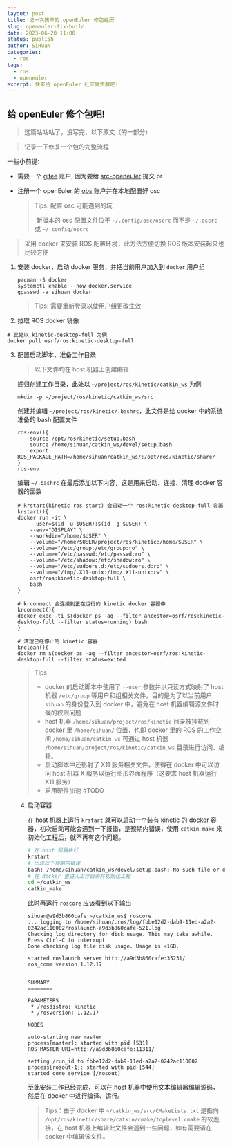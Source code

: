 ```yaml
---
layout: post
title: 记一次简单的 openEuler 修包经历
slug: openeuler-fix-build
date: 2023-06-20 11:06
status: publish
author: SiHuaN
categories: 
  - ros
tags: 
  - ros
  - openeuler
excerpt: 快来给 openEuler 社区做贡献吧!
---
```


## 给 openEuler 修个包吧!

> 这篇咕咕咕了，没写完，以下原文（的一部分）

> 记录一下修复一个包的完整流程

一些小前提:

- 需要一个 [gitee](https://gitee.com/) 账户, 因为要给 [src-openeuler](https://gitee.com/src-openeuler) 提交 pr

- 注册一个 openEuler 的 [obs](https://build.openeuler.openatom.cn/) 账户并在本地配置好 osc

  > Tips:  配置 osc 可能遇到的坑
  >
  > ​	新版本的 osc 配置文件位于 `~/.config/osc/oscrc` 而不是 `~/.oscrc` 或 `~/.config/oscrc`

> 采用 docker 来安装 ROS 配置环境，此方法方便切换 ROS 版本安装起来也比较方便

1. 安装 docker，启动 docker 服务，并把当前用户加入到 `docker` 用户组

   ```shell
   pacman -S docker
   systemctl enable --now docker.service
   gpasswd -a sihuan docker
   ```

   > Tips: 需要重新登录以使用户组更改生效

2.  拉取 ROS docker 镜像

   ```shell
   # 此处以 kinetic-desktop-full 为例
   docker pull osrf/ros:kinetic-desktop-full
   ```

3. 配置启动脚本，准备工作目录

   > 以下文件均在 host 机器上创建编辑

   递归创建工作目录，此处以 `~/project/ros/kinetic/catkin_ws` 为例

   ```shell
   mkdir -p ~/project/ros/kinetic/catkin_ws/src
   ```

   创建并编辑 `~/project/ros/kinetic/.bashrc`，此文件是给 docker 中的系统准备的 bash 配置文件

   ```shell
   ros-env(){
       source /opt/ros/kinetic/setup.bash
       source /home/sihuan/catkin_ws/devel/setup.bash
       export ROS_PACKAGE_PATH=/home/sihuan/catkin_ws/:/opt/ros/kinetic/share/
   }
   ros-env
   ```

   编辑 `~/.bashrc` 在最后添加以下内容，这是用来启动、连接、清理 docker 容器的函数

   ```shell
   # krstart(kinetic ros start) 会启动一个 ros:kinetic-desktop-full 容器
   krstart(){
   docker run -it \
       --user=$(id -u $USER):$(id -g $USER) \
       --env="DISPLAY" \
       --workdir="/home/$USER" \
       --volume="/home/$USER/project/ros/kinetic:/home/$USER" \
       --volume="/etc/group:/etc/group:ro" \
       --volume="/etc/passwd:/etc/passwd:ro" \
       --volume="/etc/shadow:/etc/shadow:ro" \
       --volume="/etc/sudoers.d:/etc/sudoers.d:ro" \
       --volume="/tmp/.X11-unix:/tmp/.X11-unix:rw" \
       osrf/ros:kinetic-desktop-full \
       bash
   }
   
   # krconnect 会连接到正在运行的 kinetic docker 容器中
   krconnect(){
   docker exec -ti $(docker ps -aq --filter ancestor=osrf/ros:kinetic-desktop-full --filter status=running) bash
   }
   
   # 清理已经停止的 kinetic 容器
   krclean(){
   docker rm $(docker ps -aq --filter ancestor=osrf/ros:kinetic-desktop-full --filter status=exited
   ```

   > Tips
   >
   > - docker 的启动脚本中使用了 `--user` 参数并以只读方式映射了 host 机器 `/etc/group` 等用户和组相关文件，目的是为了以当前用户 `sihuan` 的身份登入到 docker 中，避免在 host 机器编辑源文件时候的权限问题
   > - host 机器 `/home/sihuan/project/ros/kinetic` 目录被挂载到 docker 里 `/home/sihuan/`  位置，也即 docker 里的 ROS 的工作空间 `/home/sihuan/catkin_ws` 可通过 host 机器 `/home/sihuan/project/ros/kinetic/catkin_ws` 目录进行访问、编辑。
   > - 启动脚本中还影射了 X11 服务相关文件，使得在 docker 中可以访问 host 机器 X 服务以运行图形界面程序（这要求 host 机器运行 X11 服务）
   > - 启用硬件加速 #TODO
   
   4. 启动容器
   
      在 host 机器上运行 `krstart` 就可以启动一个装有 kinetic 的 docker 容器，初次启动可能会遇到一下报错，是预期内错误，使用 `catkin_make` 来初始化工程后，就不再有这个问题。
   
      ```bash
      # 在 host 机器执行
      krstart
      # 出现以下预期内错误
      bash: /home/sihuan/catkin_ws/devel/setup.bash: No such file or directory
      # 在 docker 里进入工作目录并初始化工程
      cd ~/catkin_ws
      catkin_make
      ```
   
      此时再运行 `roscore` 应该看到以下输出
   
      ```
      sihuan@a9d3b860cafe:~/catkin_ws$ roscore
      ... logging to /home/sihuan/.ros/log/fbbe12d2-dab9-11ed-a2a2-0242ac110002/roslaunch-a9d3b860cafe-521.log
      Checking log directory for disk usage. This may take awhile.
      Press Ctrl-C to interrupt
      Done checking log file disk usage. Usage is <1GB.
      
      started roslaunch server http://a9d3b860cafe:35231/
      ros_comm version 1.12.17
      
      
      SUMMARY
      ========
      
      PARAMETERS
       * /rosdistro: kinetic
       * /rosversion: 1.12.17
      
      NODES
      
      auto-starting new master
      process[master]: started with pid [531]
      ROS_MASTER_URI=http://a9d3b860cafe:11311/
      
      setting /run_id to fbbe12d2-dab9-11ed-a2a2-0242ac110002
      process[rosout-1]: started with pid [544]
      started core service [/rosout]
      ```
   
      至此安装工作已经完成，可以在 host 机器中使用文本编辑器编辑源码，然后在 docker 中进行编译、运行。
   
      > Tips：由于 docker 中 `~/catkin_ws/src/CMakeLists.txt` 是指向 `/opt/ros/kinetic/share/catkin/cmake/toplevel.cmake` 的软连接，在 host 机器上编辑此文件会遇到一些问题，如有需要请在 docker 中编辑该文件。
